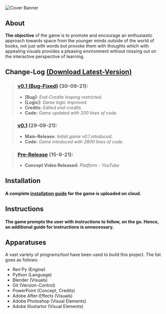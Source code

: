 <img align="center" src="https://github.com/LiT-BRo/TheSpaceAmongUs/blob/main/Misc/TSAU%20Cover%20Banner.gif?raw=true" alt="Cover Banner"/>

## About 
**The objective** of the game is to promote and encourage an enthusiastic approach towards space from the younger minds outside of the world of books, not just with words but provoke them with thoughts which with appealing visuals provides a pleasing environment without missing out on the interactive perspective of learning.

## Change-Log [(Download Latest-Version)](https://drive.google.com/drive/folders/1TrncfCGLXD3FZxwssxjhGMTJ5KSU1zK7?usp=sharing)

> ### [v0.1 (Bug-Fixed)](https://github.com/LiT-BRo/TheSpaceAmongUs/tree/main/v0.1%20(Bug%20Fixed)) (30-09-21):
> - **[Bug]:** *End-Credits looping restricted.*
> - **[Logic]:** *Game logic improved.*
> - **Credits:** *Edited end-credits.*
> - **Code:** *Game updated with 200 lines of code.*

> ### [v0.1](https://github.com/LiT-BRo/TheSpaceAmongUs/tree/main/v0.1%20(Bug%20Fixed)) (29-09-21):
> - **Main-Release:** *Initial game v0.1 intoduced.*
> - **Code:** *Game intoduced with 2800 lines of code.*

> ### [Pre-Release](https://www.youtube.com/watch?v=Dvd4yyAdX6k&t=3s) (15-9-21):
> - **Concept Video Released:** *Platform - YouTube*

## Installation
#### **A complete [installation guide](https://drive.google.com/file/d/1ZAxY01ksJ3FJ7rRuWw07btA3TaAFKo2D/view?usp=sharing) for the game is uploaded on cloud.**

## Instructions
#### **The game prompts the user with instructions to follow, on the go. Hence, an additional guide for instructions is unnecessary.**

## Apparatuses
 A vast variety of programs/tool have been used to build this project. The list goes as follows:
 - Ren'Py (Engine)
 - Python (Language)
 - Blender (Visuals)
 - Git (Version-Control)
 - PowerPoint (Concept, Credits)
 - Adobe After-Effects (Visuals)
 - Adobe Photoshop (Visual Elements)
 - Adobe Illustartor (Visual Elements)
